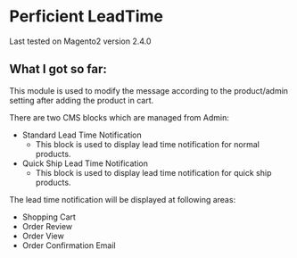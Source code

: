 Perficient LeadTime
============================

Last tested on Magento2 version 2.4.0


What I got so far:
----------
This module is used to modify the message according to the product/admin setting after adding the product in cart.

There are two CMS blocks which are managed from Admin:
- Standard Lead Time Notification
    - This block is used to display lead time notification for normal products.
- Quick Ship Lead Time Notification
    - This block is used to display lead time notification for quick ship products.

The lead time notification will be displayed at following areas:
- Shopping Cart
- Order Review
- Order View
- Order Confirmation Email
